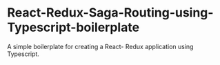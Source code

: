 # React-Redux-Saga-Routing-using-Typescript-boilerplate
A simple boilerplate for creating a React- Redux application using Typescript.
